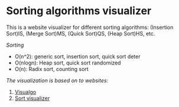 # Sorting algorithms visualizer
This is a website visualizer for different sorting algorithms: (Insertion Sort)IS, (Merge Sort)MS, (Quick Sort)QS, (Heap Sort)HS, etc.

*Sorting*
- O(n^2): generic sort, insertion sort, quick sort deter
- O(nlogn): Heap sort,  quick sort randomized
- O(n): Radix sort, counting sort

*The visualization is based on to websites:*
1. [Visualgo](https://visualgo.net/en/sorting)
2. [Sort visualizer](https://sortvisualizer.com/)

